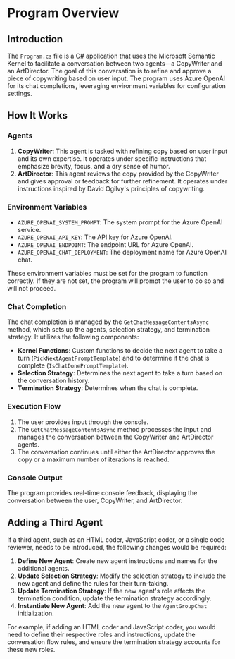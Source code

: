 # Program Overview

## Introduction
The `Program.cs` file is a C# application that uses the Microsoft Semantic Kernel to facilitate a conversation between two agents—a CopyWriter and an ArtDirector. The goal of this conversation is to refine and approve a piece of copywriting based on user input. The program uses Azure OpenAI for its chat completions, leveraging environment variables for configuration settings.

## How It Works

### Agents
1. **CopyWriter**: This agent is tasked with refining copy based on user input and its own expertise. It operates under specific instructions that emphasize brevity, focus, and a dry sense of humor.
2. **ArtDirector**: This agent reviews the copy provided by the CopyWriter and gives approval or feedback for further refinement. It operates under instructions inspired by David Ogilvy's principles of copywriting.

### Environment Variables
- `AZURE_OPENAI_SYSTEM_PROMPT`: The system prompt for the Azure OpenAI service.
- `AZURE_OPENAI_API_KEY`: The API key for Azure OpenAI.
- `AZURE_OPENAI_ENDPOINT`: The endpoint URL for Azure OpenAI.
- `AZURE_OPENAI_CHAT_DEPLOYMENT`: The deployment name for Azure OpenAI chat.

These environment variables must be set for the program to function correctly. If they are not set, the program will prompt the user to do so and will not proceed.

### Chat Completion
The chat completion is managed by the `GetChatMessageContentsAsync` method, which sets up the agents, selection strategy, and termination strategy. It utilizes the following components:

- **Kernel Functions**: Custom functions to decide the next agent to take a turn (`PickNextAgentPromptTemplate`) and to determine if the chat is complete (`IsChatDonePromptTemplate`).
- **Selection Strategy**: Determines the next agent to take a turn based on the conversation history.
- **Termination Strategy**: Determines when the chat is complete.

### Execution Flow
1. The user provides input through the console.
2. The `GetChatMessageContentsAsync` method processes the input and manages the conversation between the CopyWriter and ArtDirector agents.
3. The conversation continues until either the ArtDirector approves the copy or a maximum number of iterations is reached.

### Console Output
The program provides real-time console feedback, displaying the conversation between the user, CopyWriter, and ArtDirector.

## Adding a Third Agent
If a third agent, such as an HTML coder, JavaScript coder, or a single code reviewer, needs to be introduced, the following changes would be required:
1. **Define New Agent**: Create new agent instructions and names for the additional agents.
2. **Update Selection Strategy**: Modify the selection strategy to include the new agent and define the rules for their turn-taking.
3. **Update Termination Strategy**: If the new agent's role affects the termination condition, update the termination strategy accordingly.
4. **Instantiate New Agent**: Add the new agent to the `AgentGroupChat` initialization.

For example, if adding an HTML coder and JavaScript coder, you would need to define their respective roles and instructions, update the conversation flow rules, and ensure the termination strategy accounts for these new roles.
